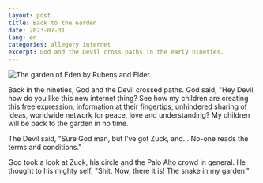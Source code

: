 ```yaml
---
layout: post
title: Back to the Garden
date: 2023-07-31
lang: en
categories: allegory internet
excerpt: God and the Devil cross paths in the early nineties.
---
```

![The garden of Eden by Rubens and Elder](
  https://upload.wikimedia.org/wikipedia/commons/thumb/6/6d/Jan_Brueghel_de_Oude_en_Peter_Paul_Rubens_-_Het_aards_paradijs_met_de_zondeval_van_Adam_en_Eva.jpg/800px-Jan_Brueghel_de_Oude_en_Peter_Paul_Rubens_-_Het_aards_paradijs_met_de_zondeval_van_Adam_en_Eva.jpg
)

Back in the nineties, God and the Devil crossed paths.
God said, "Hey Devil, how do you like this new internet thing?
See how my children are creating this free expression,
information at their fingertips,
unhindered sharing of ideas, worldwide network
for peace, love and understanding?
My children will be back to the garden in no time.

The Devil said, "Sure God man, but I've got Zuck, and... No-one reads
the terms and conditions."

God took a look at Zuck, his circle and the Palo Alto crowd in general.  He
thought to his mighty self, "Shit. Now, there it is! The snake in my garden."
